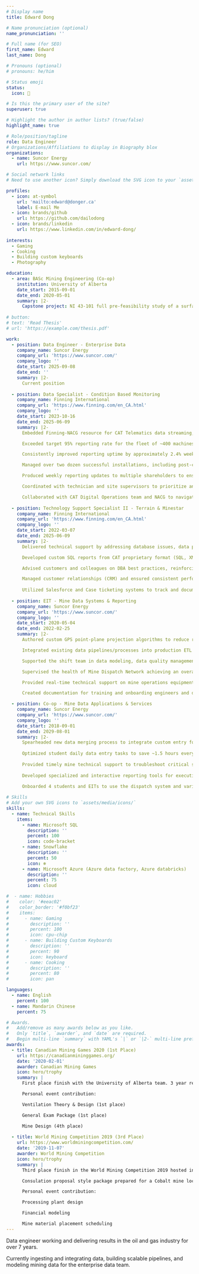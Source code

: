 ```yaml
---
# Display name
title: Edward Dong

# Name pronunciation (optional)
name_pronunciation: ''

# Full name (for SEO)
first_name: Edward
last_name: Dong

# Pronouns (optional)
# pronouns: he/him

# Status emoji
status:
  icon: 💾

# Is this the primary user of the site?
superuser: true

# Highlight the author in author lists? (true/false)
highlight_name: true

# Role/position/tagline
role: Data Engineer
# Organizations/Affiliations to display in Biography blox
organizations:
  - name: Suncor Energy
    url: https://www.suncor.com/

# Social network links
# Need to use another icon? Simply download the SVG icon to your `assets/media/icons/` folder.

profiles:
  - icon: at-symbol
    url: 'mailto:edward@donger.ca'
    label: E-mail Me
  - icon: brands/github
    url: https://github.com/dailodong
  - icon: brands/linkedin
    url: https://www.linkedin.com/in/edward-dong/
    
interests:
  - Gaming
  - Cooking
  - Building custom keyboards
  - Photography

education:
  - area: BASc Mining Engineering (Co-op)
    institution: University of Alberta
    date_start: 2015-09-01
    date_end: 2020-05-01
    summary: |2-
      Capstone project: NI 43-101 full pre-feasibility study of a surface iron mine in Western Australia with complex zoning and enviromental regulatory concerns.
    
# button:
# text: 'Read Thesis'
# url: 'https://example.com/thesis.pdf'

work:
  - position: Data Engineer - Enterprise Data
    company_name: Suncor Energy
    company_url: 'https://www.suncor.com/'
    company_logo: ''
    date_start: 2025-09-08
    date_end: ''
    summary: |2-
      Current position
    
  - position: Data Specialist - Condition Based Monitoring
    company_name: Finning International
    company_url: 'https://www.finning.com/en_CA.html'
    company_logo: ''
    date_start: 2023-10-16
    date_end: 2025-06-09
    summary: |2-
      Embedded Finning-NACG resource for CAT Telematics data streaming, analytics, and remote troubleshooting.

      Exceeded target 95% reporting rate for the fleet of ~400 machines (increase of several percentage points over duration of contract).

      Consistently improved reporting uptime by approximately 2.4% week on week through proactive monitoring and maintenance.

      Managed over two dozen successful installations, including post-commissioning software verification to ensure operational readiness.

      Produced weekly reporting updates to multiple shareholders to ensure transparency and alignment on high priority items.

      Coordinated with technician and site supervisors to prioritize and complete troubleshooting for non-reporting machines.

      Collaborated with CAT Digital Operations team and NACG to navigate software development timelines.
    
  - position: Technology Support Specialist II - Terrain & Minestar
    company_name: Finning International
    company_url: 'https://www.finning.com/en_CA.html'
    company_logo: ''
    date_start: 2022-03-07
    date_end: 2025-06-09
    summary: |2-
      Delivered technical support by addressing database issues, data processing requests, and site networking issues by leveraging IT support experience.

      Developed custom SQL reports from CAT proprietary format (SQL, XML) and integrated into PowerBI.

      Advised customers and colleagues on DBA best practices, reinforcing reliablility, stability, scalability, and security.

      Managed customer relationships (CRM) and ensured consistent performance of end-user devices using CAT MineStar suite.
    
      Utilized Salesforce and Case ticketing systems to track and document IT issues allowing for clear communication and efficient resolution.
    
  - position: EIT - Mine Data Systems & Reporting
    company_name: Suncor Energy
    company_url: 'https://www.suncor.com/'
    company_logo: ''
    date_start: 2020-05-04
    date_end: 2022-02-25
    summary: |2-
      Authored custom GPS point-plane projection algorithms to reduce runtime of ETL processes by ~90% and merged with short range plan to provide accurate data driven business value (SQL, SSIS).

      Integrated existing data pipelines/processes into production ETL (SQL, SSIS).

      Supported the shift team in data modeling, data quality management, and business logic translation to identify poor operations performers resulting in a 2 year highest achieving shift.

      Supervised the health of Mine Dispatch Network achieving an overall system availability > 99.8% in 2020-2021.

      Provided real-time technical support on mine operations equipment using Provision 3 Shovel Guidance System.

      Created documentation for training and onboarding engineers and dispatchers for MMS Dispatch 6 and Provision 3.

  - position: Co-op - Mine Data Applications & Services
    company_name: Suncor Energy
    company_url: 'https://www.suncor.com/'
    company_logo: ''
    date_start: 2018-09-01
    date_end: 2029-08-01
    summary: |2-
      Spearheaded new data merging process to integrate custom entry foreign data with dispatch SQL database (SQL).
      
      Optimized student daily data entry tasks to save ~1.5 hours every day (SQL, VBA).
      
      Provided timely mine technical support to troubleshoot critical systems and maintain >99.0% up-time.
      
      Developed specialized and interactive reporting tools for executives (SQL, PowerBI, Visual Studio, VBA).
      
      Onboarded 4 students and EITs to use the dispatch system and various business critical software (MMS D5, SQL, Visual Studio).

# Skills
# Add your own SVG icons to `assets/media/icons/`
skills:
  - name: Technical Skills
    items:
      - name: Microsoft SQL
        description: ''
        percent: 100
        icon: code-bracket
      - name: Snowflake
        description: ''
        percent: 50
        icon: ❄️
      - name: Microsoft Azure (Azure data factory, Azure databricks)
        description: ''
        percent: 75
        icon: cloud

#  - name: Hobbies
#    color: '#eeac02'
#    color_border: '#f0bf23'
#    items:
#      - name: Gaming
#        description: ''
#        percent: 100
#        icon: cpu-chip
#      - name: Building Custom Keyboards
#        description: ''
#        percent: 90
#        icon: keyboard
#      - name: Cooking
#        description: ''
#        percent: 80
#        icon: pan

languages:
  - name: English
    percent: 100
  - name: Mandarin Chinese
    percent: 75

# Awards.
#   Add/remove as many awards below as you like.
#   Only `title`, `awarder`, and `date` are required.
#   Begin multi-line `summary` with YAML's `|` or `|2-` multi-line prefix and indent 2 spaces below.
awards:
  - title: Canadian Mining Games 2020 (1st Place)
    url: https://canadianmininggames.org/
    date: '2020-02-01'
    awarder: Canadian Mining Games
    icon: hero/trophy
    summary: |
      First place finish with the University of Alberta team. 3 year reigning champions. Hosted in Halifax, Nova Scotia.

      Personal event contribution:

      Ventilation Theory & Design (1st place)

      General Exam Package (1st place)

      Mine Design (4th place)
  
  - title: World Mining Competition 2019 (3rd Place)
    url: https://www.worldminingcompetition.com/
    date: '2019-11-07'
    awarder: World Mining Competition
    icon: hero/trophy
    summary: |
      Third place finish in the World Mining Competition 2019 hosted in Saskatoon, SK.

      Consulation proposal style package prepared for a Cobalt mine located in the DRC.

      Personal event contribution:

      Processing plant design

      Financial modeling

      Mine material placement scheduling
---
```


Data engineer working and delivering results in the oil and gas industry for over 7 years.

Currently ingesting and integrating data, building scalable pipelines, and modeling mining data for the enterprise data team.
